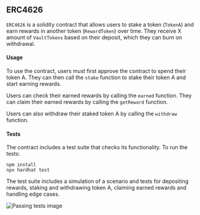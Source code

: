 ## ERC4626

`ERC4626` is a solidity contract that allows users to stake a token (`TokenA`) and earn rewards in another token (`RewardToken`) over time. They receive X amount of `VaultTokens` based on their deposit, which they can burn on withdrawal.

#### Usage

To use the contract, users must first approve the contract to spend their token A. They can then call the `stake` function to stake their token A and start earning rewards.

Users can check their earned rewards by calling the `earned` function. They can claim their earned rewards by calling the `getReward` function.

Users can also withdraw their staked token A by calling the `withdraw` function.

#### Tests

The contract includes a test suite that checks its functionality. To run the tests:

```shell
npm install
npx hardhat test
```

The test suite includes a simulation of a scenario and tests for depositing rewards, staking and withdrawing token A, claiming earned rewards and handling edge cases.

![Passing tests image](https://i.imgur.com/ca1du99.png)
